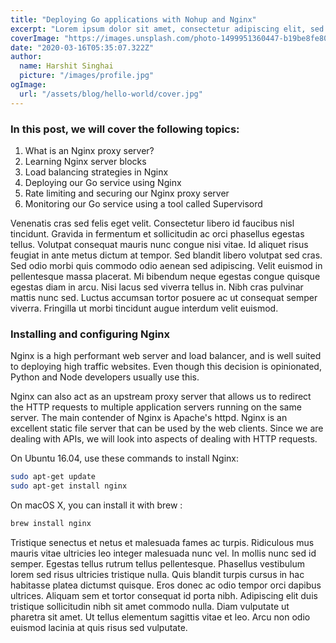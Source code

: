 ```yaml
---
title: "Deploying Go applications with Nohup and Nginx"
excerpt: "Lorem ipsum dolor sit amet, consectetur adipiscing elit, sed do eiusmod tempor incididunt ut labore et dolore magna aliqua. Praesent elementum facilisis leo vel fringilla est ullamcorper eget. At imperdiet dui accumsan sit amet nulla facilities morbi tempus."
coverImage: "https://images.unsplash.com/photo-1499951360447-b19be8fe80f5?ixlib=rb-1.2.1&ixid=eyJhcHBfaWQiOjEyMDd9&auto=format&fit=crop&w=750&q=80"
date: "2020-03-16T05:35:07.322Z"
author:
  name: Harshit Singhai
  picture: "/images/profile.jpg"
ogImage:
  url: "/assets/blog/hello-world/cover.jpg"
---
```


### In this post, we will cover the following topics:

1. What is an Nginx proxy server?
2. Learning Nginx server blocks
3. Load balancing strategies in Nginx
4. Deploying our Go service using Nginx
5. Rate limiting and securing our Nginx proxy server
6. Monitoring our Go service using a tool called Supervisord

Venenatis cras sed felis eget velit. Consectetur libero id faucibus nisl tincidunt. Gravida in fermentum et sollicitudin ac orci phasellus egestas tellus. Volutpat consequat mauris nunc congue nisi vitae. Id aliquet risus feugiat in ante metus dictum at tempor. Sed blandit libero volutpat sed cras. Sed odio morbi quis commodo odio aenean sed adipiscing. Velit euismod in pellentesque massa placerat. Mi bibendum neque egestas congue quisque egestas diam in arcu. Nisi lacus sed viverra tellus in. Nibh cras pulvinar mattis nunc sed. Luctus accumsan tortor posuere ac ut consequat semper viverra. Fringilla ut morbi tincidunt augue interdum velit euismod.

### Installing and configuring Nginx

Nginx is a high performant web server and load balancer, and is well suited to deploying high traffic websites. Even though this decision is opinionated, Python and Node developers usually use this.

Nginx can also act as an upstream proxy server that allows us to redirect the HTTP requests to multiple application servers running on the same server. The main contender of Nginx is Apache's httpd. Nginx is an excellent static file server that can be used by the web clients. Since we are dealing with APIs, we will look into aspects of dealing with HTTP requests.

On Ubuntu 16.04, use these commands to install Nginx:

```bash
sudo apt-get update
sudo apt-get install nginx
```

On macOS X, you can install it with brew :

```bash
brew install nginx
```

Tristique senectus et netus et malesuada fames ac turpis. Ridiculous mus mauris vitae ultricies leo integer malesuada nunc vel. In mollis nunc sed id semper. Egestas tellus rutrum tellus pellentesque. Phasellus vestibulum lorem sed risus ultricies tristique nulla. Quis blandit turpis cursus in hac habitasse platea dictumst quisque. Eros donec ac odio tempor orci dapibus ultrices. Aliquam sem et tortor consequat id porta nibh. Adipiscing elit duis tristique sollicitudin nibh sit amet commodo nulla. Diam vulputate ut pharetra sit amet. Ut tellus elementum sagittis vitae et leo. Arcu non odio euismod lacinia at quis risus sed vulputate.
